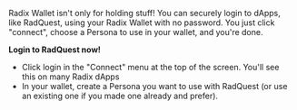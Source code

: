 Radix Wallet isn't only for holding stuff! You can securely login to dApps, like RadQuest, using your Radix Wallet with no password. You just click "connect", choose a Persona to use in your wallet, and you're done.

**Login to RadQuest now!**

- Click login in the "Connect" menu at the top of the screen. You'll see this on many Radix dApps
- In your wallet, create a Persona you want to use with RadQuest (or use an existing one if you made one already and prefer).
